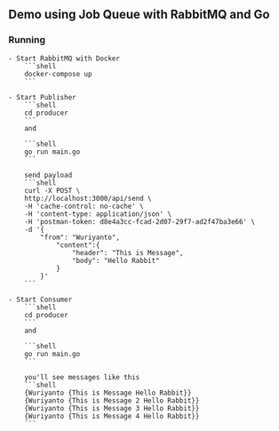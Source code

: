 ## Demo using Job Queue with RabbitMQ and Go

### Running

    - Start RabbitMQ with Docker
        ```shell
        docker-compose up
        ```

    - Start Publisher
        ```shell
        cd producer
        ```
        and

        ```shell
        go run main.go
        ```
    
        send payload
        ```shell
        curl -X POST \
        http://localhost:3000/api/send \
        -H 'cache-control: no-cache' \
        -H 'content-type: application/json' \
        -H 'postman-token: d8e4a3cc-fcad-2d07-29f7-ad2f47ba3e66' \
        -d '{
            "from": "Wuriyanto",
                "content":{
                    "header": "This is Message",
                    "body": "Hello Rabbit"
                }
            }'
        ```

    - Start Consumer
        ```shell
        cd producer
        ```
        and

        ```shell
        go run main.go
        ```

        you'll see messages like this
        ```shell
        {Wuriyanto {This is Message Hello Rabbit}}
        {Wuriyanto {This is Message 2 Hello Rabbit}}
        {Wuriyanto {This is Message 3 Hello Rabbit}}
        {Wuriyanto {This is Message 4 Hello Rabbit}}
        ```